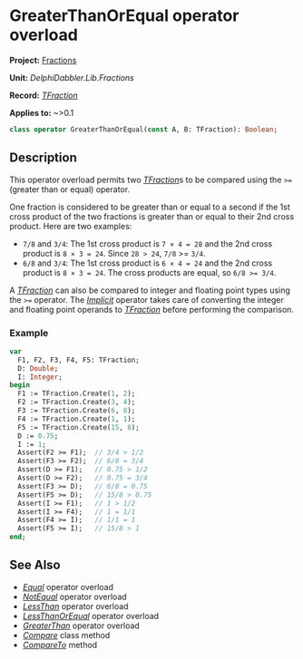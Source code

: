 # GreaterThanOrEqual operator overload

**Project:** [Fractions](../API.md)

**Unit:** _DelphiDabbler.Lib.Fractions_

**Record:** [_TFraction_](./TFraction.md)

**Applies to:** ~>0.1

```pascal
class operator GreaterThanOrEqual(const A, B: TFraction): Boolean;
```

## Description

This operator overload permits two [_TFraction_](./TFraction.md)s to be compared using the `>=` (greater than or equal) operator.

One fraction is considered to be greater than or equal to a second if the 1st cross product of the two fractions is greater than or equal to their 2nd cross product. Here are two examples:

* `7/8` and `3/4`: The 1st cross product is `7 × 4 = 28` and the 2nd cross product is `8 × 3 = 24`. Since `28 > 24`, `7/8` >= `3/4`.
* `6/8` and `3/4`: The 1st cross product is `6 × 4 = 24` and the 2nd cross product is `8 × 3 = 24`. The cross products are equal, so `6/8 >= 3/4`.

A [_TFraction_](./TFraction.md) can also be compared to integer and floating point types using the `>=` operator. The [_Implicit_](./TFraction-Implicit.md) operator takes care of converting the integer and floating point operands to [_TFraction_](./TFraction.md) before performing the comparison.

### Example

```pascal
var
  F1, F2, F3, F4, F5: TFraction;
  D: Double;
  I: Integer;
begin
  F1 := TFraction.Create(1, 2);
  F2 := TFraction.Create(3, 4);
  F3 := TFraction.Create(6, 8);
  F4 := TFraction.Create(1, 1);
  F5 := TFraction.Create(15, 8);
  D := 0.75;
  I := 1;
  Assert(F2 >= F1);  // 3/4 > 1/2
  Assert(F3 >= F2);  // 6/8 = 3/4
  Assert(D >= F1);   // 0.75 > 1/2
  Assert(D >= F2);   // 0.75 = 3/4
  Assert(F3 >= D);   // 6/8 = 0.75
  Assert(F5 >= D);   // 15/8 > 0.75
  Assert(I >= F1);   // 1 > 1/2
  Assert(I >= F4);   // 1 = 1/1
  Assert(F4 >= I);   // 1/1 = 1
  Assert(F5 >= I);   // 15/8 > 1
end;
```

## See Also

* [_Equal_](./TFraction-Equal.md) operator overload
* [_NotEqual_](./TFraction-NotEqual.md) operator overload
* [_LessThan_](./TFraction-LessThan.md) operator overload
* [_LessThanOrEqual_](./TFraction-LessThanOrEqual.md) operator overload
* [_GreaterThan_](./TFraction-GreaterThan.md) operator overload
* [_Compare_](./TFraction-Compare.md) class method
* [_CompareTo_](./TFraction-CompareTo.md) method
